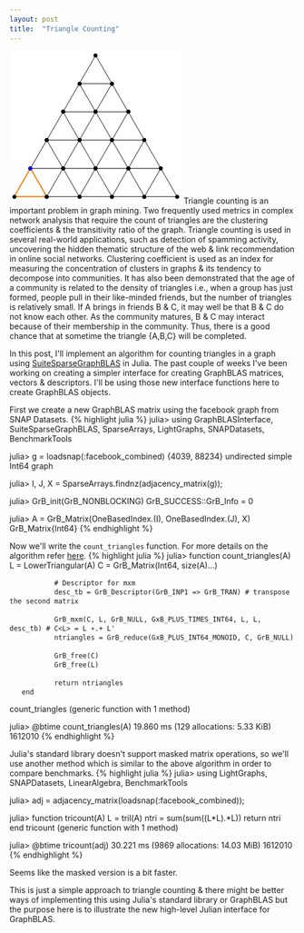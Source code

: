 ```yaml
---
layout: post
title:  "Triangle Counting"
---
```


<img src="../assets/triangles.gif">
Triangle counting is an important problem in graph mining. Two frequently used metrics in complex network analysis that require the count of triangles are the clustering coefficients & the transitivity ratio of the graph. Triangle counting is used in several real-world applications, such as detection of spamming activity, uncovering the hidden thematic structure of the web & link recommendation in online social networks.
Clustering coefficient is used as an index for measuring the concentration of clusters in graphs & its tendency to decompose into communities. It has also been demonstrated that the age of a community is related to the density of triangles i.e., when a group has just formed, people pull in their like-minded friends, but the number of triangles is relatively small. If A brings in friends B & C, it may well be that B & C do not know each other. As the community matures, B & C may interact because of their membership in the community. Thus, there is a good chance that at sometime the triangle {A,B,C} will be completed.

In this post, I'll implement an algorithm for counting triangles in a graph using [SuiteSparseGraphBLAS][ssgb] in Julia. The past couple of weeks I've been working on creating a simpler interface for creating GraphBLAS matrices, vectors & descriptors. I'll be using those new interface functions here to create GraphBLAS objects.

First we create a new GraphBLAS matrix using the facebook graph from SNAP Datasets.
{% highlight julia %}
julia> using GraphBLASInterface, SuiteSparseGraphBLAS, SparseArrays, LightGraphs, SNAPDatasets, BenchmarkTools

julia> g = loadsnap(:facebook_combined)
{4039, 88234} undirected simple Int64 graph

julia> I, J, X = SparseArrays.findnz(adjacency_matrix(g));

julia> GrB_init(GrB_NONBLOCKING)
GrB_SUCCESS::GrB_Info = 0

julia> A = GrB_Matrix(OneBasedIndex.(I), OneBasedIndex.(J), X)
GrB_Matrix{Int64}
{% endhighlight %}

Now we'll write the `count_triangles` function. For more details on the algorithm refer [here][KokkosKernels].
{% highlight julia %}
julia> function count_triangles(A)
               L = LowerTriangular(A)
               C = GrB_Matrix(Int64, size(A)...)

               # Descriptor for mxm
               desc_tb = GrB_Descriptor(GrB_INP1 => GrB_TRAN) # transpose the second matrix

               GrB_mxm(C, L, GrB_NULL, GxB_PLUS_TIMES_INT64, L, L, desc_tb) # C<L> = L ∗.+ L'
               ntriangles = GrB_reduce(GxB_PLUS_INT64_MONOID, C, GrB_NULL)

               GrB_free(C)
               GrB_free(L)

               return ntriangles
       end
count_triangles (generic function with 1 method)

julia> @btime count_triangles(A)
  19.860 ms (129 allocations: 5.33 KiB)
1612010
{% endhighlight %}

Julia's standard library doesn't support masked matrix operations, so we'll use another method which is similar to the above algorithm in order to compare benchmarks.
{% highlight julia %}
julia> using LightGraphs, SNAPDatasets, LinearAlgebra, BenchmarkTools

julia> adj = adjacency_matrix(loadsnap(:facebook_combined));

julia> function tricount(A)
               L = tril(A)
               ntri = sum(sum((L*L).*L))
               return ntri
       end
tricount (generic function with 1 method)

julia> @btime tricount(adj)
  30.221 ms (9869 allocations: 14.03 MiB)
1612010
{% endhighlight %}

Seems like the masked version is a bit faster.

This is just a simple approach to triangle counting & there might be better ways of implementing this using Julia's standard library or GraphBLAS but the purpose here is to illustrate the new high-level Julian interface for GraphBLAS.

[ssgb]:https://github.com/abhinavmehndiratta/SuiteSparseGraphBLAS.jl
[KokkosKernels]:http://faculty.cse.tamu.edu/davis/GraphBLAS_files/Davis_HPEC18.pdf
